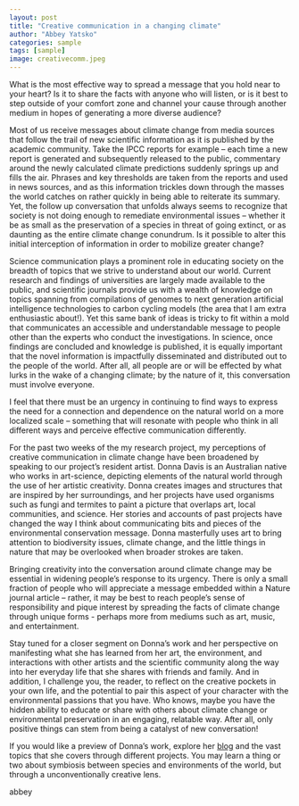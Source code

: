 ```yaml
---
layout: post
title: "Creative communication in a changing climate"
author: "Abbey Yatsko"
categories: sample
tags: [sample]
image: creativecomm.jpeg
---
```


What is the most effective way to spread a message that you hold near to your heart? Is it to share the facts with anyone who will listen, or is it best to step outside of your comfort zone and channel your cause through another medium in hopes of generating a more diverse audience?

Most of us receive messages about climate change from media sources that follow the trail of new scientific information as it is published by the academic community. Take the IPCC reports for example – each time a new report is generated and subsequently released to the public, commentary around the newly calculated climate predictions suddenly springs up and fills the air. Phrases and key thresholds are taken from the reports and used in news sources, and as this information trickles down through the masses the world catches on rather quickly in being able to reiterate its summary. Yet, the follow up conversation that unfolds always seems to recognize that society is not doing enough to remediate environmental issues – whether it be as small as the preservation of a species in threat of going extinct, or as daunting as the entire climate change conundrum. Is it possible to alter this initial interception of information in order to mobilize greater change?

Science communication plays a  prominent role in educating society on the breadth of topics that we strive to understand about our world. Current research and findings of universities are largely made available to the public, and scientific journals provide us with a wealth of knowledge on topics spanning from compilations of genomes to next generation artificial intelligence technologies to carbon cycling models (the area that I am extra enthusiastic about!). Yet this same bank of ideas is tricky to fit within a mold that communicates an accessible and understandable message to people other than the experts who conduct the investigations. In science, once findings are concluded and knowledge is published, it is equally important that the novel  information is impactfully disseminated and distributed out to the people of the world. After all, all people are or will be effected by what lurks in the wake of a changing climate; by the nature of it, this conversation must involve everyone.  

I feel that there must be an urgency in continuing to find ways to express the need for a connection and dependence on the natural world on a more localized scale – something that will resonate with people who think in all different ways and perceive effective communication differently.

For the past two weeks of the my research project, my perceptions of creative communication in climate change have been broadened by speaking to our project’s resident artist. Donna Davis is an Australian native who works in art-science, depicting elements of the natural world through the use of her artistic creativity. Donna creates images and structures that are inspired by her surroundings, and her projects have used organisms such as fungi and termites to paint a picture that overlaps art, local communities, and science. Her stories and accounts of past projects have changed the way I think about communicating bits and pieces of the environmental conservation message. Donna masterfully uses art to bring attention to biodiversity issues, climate change, and the little things in nature that may be overlooked when broader strokes are taken. 

Bringing creativity into the conversation around climate change may be essential in widening people’s response to its urgency. There is only a small fraction of people who will appreciate a message embedded within a Nature journal article  – rather, it may be best to reach people’s sense of responsibility and pique interest by spreading the facts of climate change through unique forms - perhaps more from mediums such as art, music, and entertainment.

Stay tuned for a closer segment on Donna’s work and her perspective on manifesting what she has learned from her art, the environment, and interactions with other artists and the scientific community along the way into her everyday life that she shares with friends and family. And in addition, I challenge you, the reader, to reflect on the creative pockets in your own life, and the potential to pair this aspect of your character with the environmental passions that you have. Who knows, maybe you have the hidden ability to educate or share with others about climate change or environmental preservation in an engaging, relatable way. After all, only positive things can stem from being a catalyst of new conversation!

If you would like a preview of Donna’s work, explore her [blog](https://donnadavisartist.weebly.com/) and the vast topics that she covers through different projects. You may learn a thing or two about symbiosis between species and environments of the world, but through a unconventionally creative lens.

abbey
